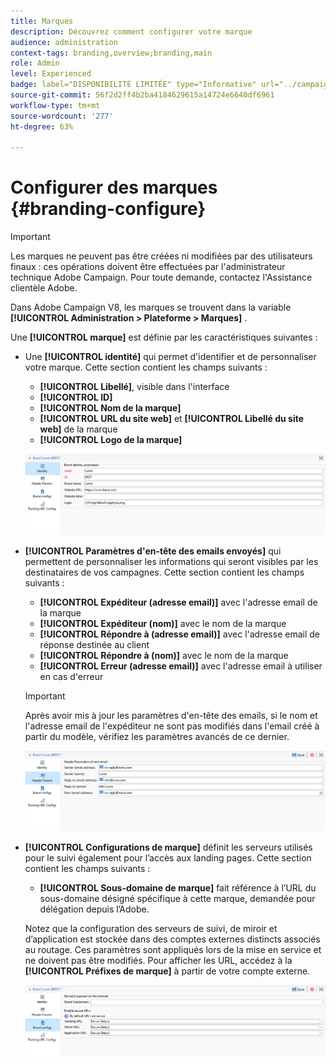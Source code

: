 ```yaml
---
title: Marques
description: Découvrez comment configurer votre marque
audience: administration
context-tags: branding,overview;branding,main
role: Admin
level: Experienced
badge: label="DISPONIBILITÉ LIMITÉE" type="Informative" url="../campaign-standard-migration-home.md" tooltip="Limité aux utilisateurs migrés Campaign Standard"
source-git-commit: 56f2d2ff4b2ba4184629615a14724e6640df6961
workflow-type: tm+mt
source-wordcount: '277'
ht-degree: 63%

---
```


# Configurer des marques {#branding-configure}

>[!IMPORTANT]
>
>Les marques ne peuvent pas être créées ni modifiées par des utilisateurs finaux : ces opérations doivent être effectuées par l&#39;administrateur technique Adobe Campaign. Pour toute demande, contactez l&#39;Assistance clientèle Adobe.

Dans Adobe Campaign V8, les marques se trouvent dans la variable **[!UICONTROL Administration > Plateforme > Marques]** .

Une **[!UICONTROL marque]** est définie par les caractéristiques suivantes :

* Une **[!UICONTROL identité]** qui permet d&#39;identifier et de personnaliser votre marque. Cette section contient les champs suivants :

   * **[!UICONTROL Libellé]**, visible dans l&#39;interface
   * **[!UICONTROL ID]**
   * **[!UICONTROL Nom de la marque]**
   * **[!UICONTROL URL du site web]** et **[!UICONTROL Libellé du site web]** de la marque
   * **[!UICONTROL Logo de la marque]**

  ![](assets/branding_1.png)

* **[!UICONTROL Paramètres d&#39;en-tête des emails envoyés]** qui permettent de personnaliser les informations qui seront visibles par les destinataires de vos campagnes. Cette section contient les champs suivants :

   * **[!UICONTROL Expéditeur (adresse email)]** avec l&#39;adresse email de la marque
   * **[!UICONTROL Expéditeur (nom)]** avec le nom de la marque
   * **[!UICONTROL Répondre à (adresse email)]** avec l&#39;adresse email de réponse destinée au client
   * **[!UICONTROL Répondre à (nom)]** avec le nom de la marque
   * **[!UICONTROL Erreur (adresse email)]** avec l&#39;adresse email à utiliser en cas d&#39;erreur

  >[!IMPORTANT]
  >
  >Après avoir mis à jour les paramètres d&#39;en-tête des emails, si le nom et l&#39;adresse email de l&#39;expéditeur ne sont pas modifiés dans l&#39;email créé à partir du modèle, vérifiez les paramètres avancés de ce dernier.

  ![](assets/branding_2.png)

* **[!UICONTROL Configurations de marque]** définit les serveurs utilisés pour le suivi également pour l’accès aux landing pages. Cette section contient les champs suivants :

   * **[!UICONTROL Sous-domaine de marque]** fait référence à l’URL du sous-domaine désigné spécifique à cette marque, demandée pour délégation depuis l’Adobe.

  Notez que la configuration des serveurs de suivi, de miroir et d’application est stockée dans des comptes externes distincts associés au routage. Ces paramètres sont appliqués lors de la mise en service et ne doivent pas être modifiés. Pour afficher les URL, accédez à la **[!UICONTROL Préfixes de marque]** à partir de votre compte externe.

  ![](assets/branding_3.png)

<!--![](assets/branding_05.png)-->

<!--
* **[!UICONTROL Tracking URL configs]**, which defines the configuration of the URLs tracking for your brand.

  The additional parameters that allow the links to be tracked on external systems such as Web Analytics tools like Adobe Analytics or Google Analytics are defined here.
-->
